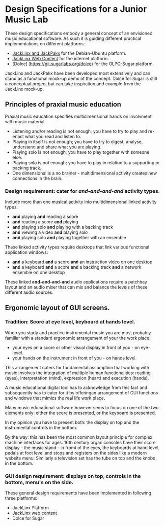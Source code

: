 # Design Specifications for a Junior Music Lab #

These design specifications embody a general concept of an envisioned  music educational software. As such it is guiding different practical implementations on different platforms:

- [JackLinx and JackPakx](http://www.jacklinx.nl) for the Debian-Ubuntu platform.
- [JackLinx Web Content](http://content.jacklinx.nl/en/) for the internet platform.
- [Dolce] (https://git.sugarlabs.org/dolce) for the OLPC-Sugar platform.

JackLinx and JackPakx have been developed most extensively and can stand as a functional mock-up demo of the concept. Dolce for Sugar is still a conceptual project but can take inspiration and example from the JackLinx mock-up.

## Principles of praxial music education

Praxial music education specifies multidimensional hands on involvment with music material. 
- Listening and/or reading is not enough; you have to try to play and re-enact what you read and listen to.
- Playing in itself is not enough; you have to try to digest, analyse, understand and share what you are playing.
- Playing solo is not enough; you have to play together with someone else.
- Playing solo is not enough; you have to play in relation to a supporting or backing track.
- One dimensional is a no brainer - multidimensional activity creates new connections in the brain.

### Design requirement: cater for *and-and-and-and* activity types.

Include more than one musical activity into multidimensional linked activity types:
- **and** playing **and** reading a score
- **and** reading a score **and** playing
- **and** playing solo **and** playing with a backing track
- **and** viewing a video **and** playing solo
- **and** playing solo **and** playing together with an ensemble

These linked activity types require desktops that link various functional application windows:
- **and** a keyboard **and** a score **and** an instruction video on one desktop
- **and** a keyboard **and** a score **and** a backing track **and** a network ensemble on one desktop

These linked **and-and-and-and** audio applications require a patchbay layout and an audio mixer that can mix and balance the levels of these different audio sources.

## Ergonomic layout of GUI screens. 

### Tradition: Score at eye level, keyboard at hands level.

When you study and practice instrumental music you are most probably familiar with a standard ergonomic arrangement of your the work place:
- your eyes on a score or other visual display in front of you - on eye-level.
- your hands on the instrument in front of you - on hands level.

This arrangement caters for fundamental assumption that working with music involves the integration of multiple human functionalities: reading (eyes), interpretation (mind), expression (heart) and execution (hands).

A music educational digital tool has to acknowledge from this fact and subsequently has to cater for it by offeringan arrangement of GUI functions and windows that mimics the real life work place. 

Many music educational software however sems to focus on one of the two elements only: either the score is presented, or the keyboard is presented.

In my opinion you have to present both: the display on top and the instrumental controls in the bottom.

By the way: this has been the most common layout principle for complex machine interfaces for ages: 16th century organ consoles have their score display - the music stand - in fromt of the eyes, the keyboards at hand level, pedals at foot level and stops and registers on the sides like a modern website menu. Similarly a television set has the tube on top and the knobs in the bottom.

### GUI design requirement: displays on top, controls in the bottom, menu's on the side.

These general design requirements have been implemented in following three platforms:

- JackLinx Platform
- JackLinx web content
- Dolce for Sugar











